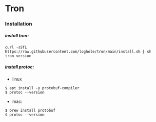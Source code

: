 # Tron

### Installation

##### install tron:

```
curl -sSfL https://raw.githubusercontent.com/loghole/tron/main/install.sh | sh
tron version
```

##### install protoc:

* linux

 ```
$ apt install -y protobuf-compiler
$ protoc --version
```

* mac:

```
$ brew install protobuf
$ protoc --version
```
